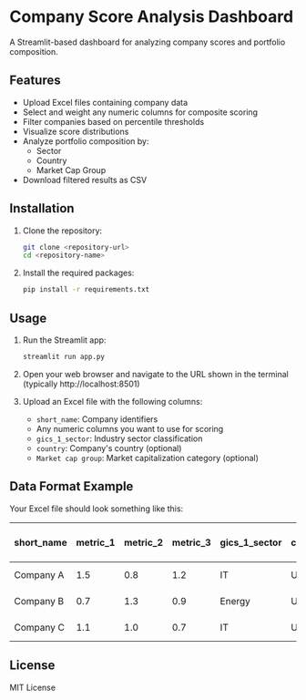 # Company Score Analysis Dashboard

A Streamlit-based dashboard for analyzing company scores and portfolio composition.

## Features

- Upload Excel files containing company data
- Select and weight any numeric columns for composite scoring
- Filter companies based on percentile thresholds
- Visualize score distributions
- Analyze portfolio composition by:
  - Sector
  - Country
  - Market Cap Group
- Download filtered results as CSV

## Installation

1. Clone the repository:

   ```bash
   git clone <repository-url>
   cd <repository-name>
   ```

2. Install the required packages:

   ```bash
   pip install -r requirements.txt
   ```

## Usage

1. Run the Streamlit app:

   ```bash
   streamlit run app.py
   ```

2. Open your web browser and navigate to the URL shown in the terminal (typically http://localhost:8501)

3. Upload an Excel file with the following columns:
   - `short_name`: Company identifiers
   - Any numeric columns you want to use for scoring
   - `gics_1_sector`: Industry sector classification
   - `country`: Company's country (optional)
   - `Market cap group`: Market capitalization category (optional)

## Data Format Example

Your Excel file should look something like this:

| short_name | metric_1 | metric_2 | metric_3 | gics_1_sector | country | Market cap group |
| ---------- | -------- | -------- | -------- | ------------- | ------- | ---------------- |
| Company A  | 1.5      | 0.8      | 1.2      | IT            | USA     | Large Cap        |
| Company B  | 0.7      | 1.3      | 0.9      | Energy        | UK      | Mid Cap          |
| Company C  | 1.1      | 1.0      | 0.7      | IT            | USA     | Small Cap        |

## License

MIT License
